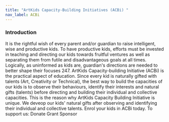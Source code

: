 ```yaml
---
title: "ArtKids Capacity-Building Initiatives (ACBi) "
nav_label: ACBi
---
```

### Introduction
It is the rightful wish of every parent and/or guardian to raise intelligent, wise and productive kids. To have productive kids, efforts must be invested in teaching and directing our kids towards fruitful ventures as well as separating them from futile and disadvantageous goals at all times.
Logically, as uninformed as kids are, guardian's directions are needed to better shape their focuses 247. 
ArtKids Capacity-building Initiative (ACBi) is the practical aspect of education. 
Since every kid is naturally gifted with talents (Art, Creativity or Technical), the best way to build the capacities of our kids is to observe their behaviours, identify their interests and natural gifts (talents) before directing and building their individual and collective capacities. 
This is the reason why ArtKids Capacity Building Initiative is unique. 
We deveop our kids' natural gifts after observing and identifying their individual and collective talents.
Enrol your kids in ACBi today. 
To support us:
Donate
Grant
Sponsor